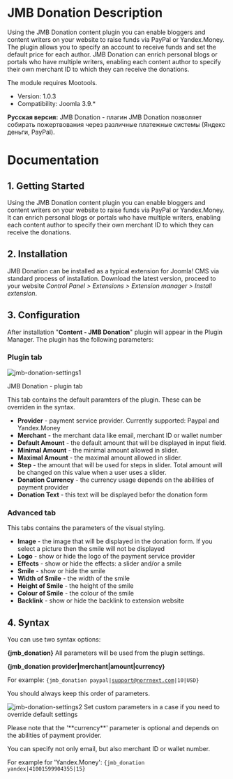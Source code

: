 JMB Donation Description
============

Using the JMB Donation content plugin you can enable bloggers and content writers on your website to raise funds via PayPal or Yandex.Money. The plugin allows you to specify an account to receive funds and set the default price for each author. JMB Donation can enrich personal blogs or portals who have multiple writers, enabling each content author to specify their own merchant ID to which they can receive the donations.

The module requires Mootools.

- Version: 1.0.3
- Compatibility: Joomla 3.9.*

**Русская версия:**
JMB Donation - плагин JMB Donation позволяет собирать пожертвования через различные платежные системы (Яндекс деньги, PayPal).


Documentation
=============

## 1. Getting Started

Using the JMB Donation content plugin you can enable bloggers and content writers on your website to raise funds via PayPal or Yandex.Money. It can enrich personal blogs or portals who have multiple writers, enabling each content author to specify their own merchant ID to which they can receive the donations.

## 2. Installation

JMB Donation can be installed as a typical extension for Joomla! CMS via standard process of installation. Download the latest version, proceed to your website _Control Panel > Extensions > Extension manager > Install extension_.

## 3. Configuration

After installation "**Content - JMB Donation**" plugin will appear in the Plugin Manager. The plugin has the following parameters:

### Plugin tab
![jmb-donation-settings1](https://user-images.githubusercontent.com/3432048/163677422-5c1354a2-5ca4-4399-ad4f-d50cce53f3e8.png)

JMB Donation - plugin tab

This tab contains the default paramters of the plugin. These can be overriden in the syntax.

* **Provider** - payment service provider. Currently supported: Paypal and Yandex.Money
* **Merchant** - the merchant data like email, merchant ID or wallet number
* **Default Amount** - the default amount that will be displayed in input field.
* **Minimal Amount** - the minimal amount allowed in slider.
* **Maximal Amount** - the maximal amount allowed in slider.
* **Step** - the amount that will be used for steps in slider. Total amount will be changed on this value when a user uses a slider.
* **Donation Currency** - the currency usage depends on the abilities of payment provider
* **Donation Text** - this text will be displayed befor the donation form

### Advanced tab

This tabs contains the parameters of the visual styling.

* **Image** - the image that will be displayed in the donation form. If you select a picture then the smile will not be displayed
* **Logo** - show or hide the logo of the payment service provider
* **Effects** - show or hide the effects: a slider and/or a smile
* **Smile** - show or hide the smile
* **Width of Smile** - the width of the smile
* **Height of Smile** - the height of the smile
* **Colour of Smile** - the colour of the smile
* **Backlink** - show or hide the backlink to extension website

## 4. Syntax

You can use two syntax options:

**{jmb_donation}**
All parameters will be used from the plugin settings.

**{jmb_donation provider|merchant|amount|currency}**

For example: <code>{jmb_donation paypal|support@norrnext.com|10|USD}</code>

You should always keep this order of parameters.

![jmb-donation-settings2](https://user-images.githubusercontent.com/3432048/163677428-750ee379-e632-440f-a6ca-0623717ad2c9.png)
Set custom parameters in a case if you need to override default settings

<p class="uk-alert">
    Please note that the '**currency**' parameter is optional and depends on the abilities of payment provider.
</p>

You can specify not only email, but also merchant ID or wallet number.

For example for 'Yandex.Money': <code>{jmb_donation yandex|41001599904355|15}</code>

